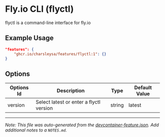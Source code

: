 
# Fly.io CLI (flyctl)

flyctl is a command-line interface for fly.io

## Example Usage

```json
"features": {
    "ghcr.io/charsleysa/features/flyctl:1": {}
}
```

## Options

| Options Id | Description | Type | Default Value |
|-----|-----|-----|-----|
| version | Select latest or enter a flyctl version | string | latest |



---

_Note: This file was auto-generated from the [devcontainer-feature.json](https://github.com/charsleysa/features/blob/main/src/flyctl/devcontainer-feature.json).  Add additional notes to a `NOTES.md`._
